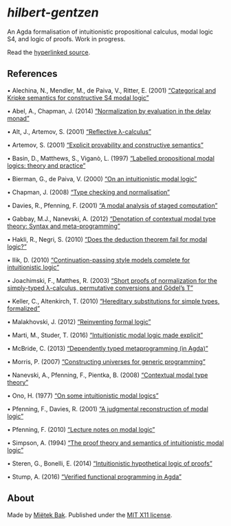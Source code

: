 _hilbert-gentzen_
=================

An Agda formalisation of intuitionistic propositional calculus, modal logic S4, and logic of proofs.  Work in progress.

Read the [hyperlinked source](https://mietek.github.io/hilbert-gentzen/).


References
----------

• Alechina, N., Mendler, M., de Paiva, V., Ritter, E. (2001) [“Categorical and Kripke semantics for constructive S4 modal logic”](http://dx.doi.org/10.1007/3-540-44802-0_21)

• Abel, A., Chapman, J. (2014) [“Normalization by evaluation in the delay monad”](http://dx.doi.org/10.4204/EPTCS.153.4)

• Alt, J., Artemov, S. (2001) [“Reflective λ-calculus”](http://10.1007/3-540-45504-3_2)

• Artemov, S. (2001) [“Explicit provability and constructive semantics”](http://dx.doi.org/10.2307/2687821)

• Basin, D., Matthews, S., Viganò, L. (1997) [“Labelled propositional modal logics: theory and practice”](http://dx.doi.org/10.1093/logcom/7.6.685)

• Bierman, G., de Paiva, V. (2000) [“On an intuitionistic modal logic”](http://dx.doi.org/10.1023/A:1005291931660)

• Chapman, J. (2008) [“Type checking and normalisation”](http://jmchapman.github.io/papers/thesis.pdf)

• Davies, R., Pfenning, F. (2001) [“A modal analysis of staged computation”](http://dx.doi.org/10.1145/382780.382785)

• Gabbay, M.J., Nanevski, A. (2012) [“Denotation of contextual modal type theory: Syntax and meta-programming”](http://dx.doi.org/10.1016/j.jal.2012.07.002)

• Hakli, R., Negri, S. (2010) [“Does the deduction theorem fail for modal logic?”](http://dx.doi.org/10.1007/s11229-011-9905-9)

• Ilik, D. (2010) [“Continuation-passing style models complete for intuitionistic logic”](http://dx.doi.org/10.1016/j.apal.2012.05.003)

• Joachimski, F., Matthes, R. (2003) [“Short proofs of normalization for the simply-typed λ-calculus, permutative conversions and Gödel’s T”](http://dx.doi.org/10.1007/s00153-002-0156-9)

• Keller, C., Altenkirch, T. (2010) [“Hereditary substitutions for simple types, formalized”](http://dx.doi.org/10.1145/1863597.1863601)

• Malakhovski, J. (2012) [“Reinventing formal logic”](http://oxij.org/note/ReinventingFormalLogic)

• Marti, M., Studer, T. (2016) [“Intuitionistic modal logic made explicit”](http://www.iam.unibe.ch/ltgpub/2016/mast16.pdf)

• McBride, C. (2013) [“Dependently typed metaprogramming (in Agda)”](https://github.com/pigworker/MetaprogAgda)

• Morris, P. (2007) [“Constructing universes for generic programming”](http://web.archive.org/web/20090902033015/http://www.cs.nott.ac.uk/~pwm/thesis.pdf)

• Nanevski, A., Pfenning, F., Pientka, B. (2008) [“Contextual modal type theory”](http://dx.doi.org/10.1145/1352582.1352591)

• Ono, H. (1977) [“On some intuitionistic modal logics”](http://dx.doi.org/10.2977/prims/1195189604)

• Pfenning, F., Davies, R. (2001) [“A judgmental reconstruction of modal logic”](http://dx.doi.org/10.1017/S0960129501003322)

• Pfenning, F. (2010) [“Lecture notes on modal logic”](http://www.cs.cmu.edu/~fp/courses/15816-s10)

• Simpson, A. (1994) [“The proof theory and semantics of intuitionistic modal logic”](http://homepages.inf.ed.ac.uk/als/Research/thesis.pdf)

• Steren, G., Bonelli, E. (2014) [“Intuitionistic hypothetical logic of proofs”](http://dx.doi.org/10.1016/j.entcs.2013.12.013)

• Stump, A. (2016) [“Verified functional programming in Agda”](http://dx.doi.org/10.1145/2841316)


About
-----

Made by [Miëtek Bak](https://mietek.io/).  Published under the [MIT X11 license](LICENSE.md).
